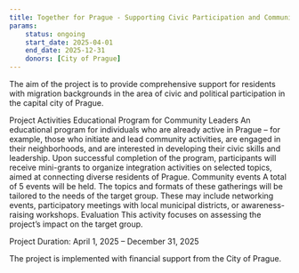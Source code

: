 ```yaml
---
title: Together for Prague - Supporting Civic Participation and Community Leaders
params:
    status: ongoing
    start_date: 2025-04-01
    end_date: 2025-12-31
    donors: [City of Prague]
---
```


The aim of the project is to provide comprehensive support for residents with migration backgrounds in the area of civic and political participation in the capital city of Prague.

Project Activities
Educational Program for Community Leaders 
An educational program for individuals who are already active in Prague – for example, those who initiate and lead community activities, are engaged in their neighborhoods, and are interested in developing their civic skills and leadership.
Upon successful completion of the program, participants will receive mini-grants to organize integration activities on selected topics, aimed at connecting diverse residents of Prague.
Community events
A total of 5 events will be held. The topics and formats of these gatherings will be tailored to the needs of the target group. These may include networking events, participatory meetings with local municipal districts, or awareness-raising workshops.
Evaluation
This activity focuses on assessing the project’s impact on the target group.

Project Duration: April 1, 2025 – December 31, 2025

The project is implemented with financial support from the City of Prague.
